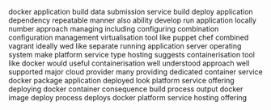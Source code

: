 docker application build data submission service build deploy application dependency repeatable manner also ability develop run application locally number approach managing including configuring combination configuration management virtualisation tool like puppet chef combined vagrant ideally wed like separate running application server operating system make platform service type hosting suggests containerisation tool like docker would useful containerisation well understood approach well supported major cloud provider many providing dedicated container service docker package application deployed look platform service offering deploying docker container consequence build process output docker image deploy process deploys docker platform service hosting offering